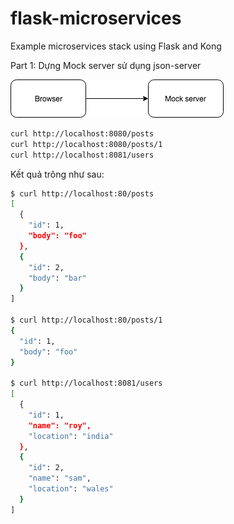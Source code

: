 # flask-microservices
Example microservices stack using Flask and Kong

Part 1: Dựng Mock server sử dụng json-server

![microservices-part 1](docs/microservices-part1.png)

```bash
curl http://localhost:8080/posts
curl http://localhost:8080/posts/1
curl http://localhost:8081/users
```

Kết quả trông như sau:

```bash
$ curl http://localhost:80/posts
[
  {
    "id": 1,
    "body": "foo"
  },
  {
    "id": 2,
    "body": "bar"
  }
]

$ curl http://localhost:80/posts/1
{
  "id": 1,
  "body": "foo"
}

$ curl http://localhost:8081/users
[
  {
    "id": 1,
    "name": "roy",
    "location": "india"
  },
  {
    "id": 2,
    "name": "sam",
    "location": "wales"
  }
]
```